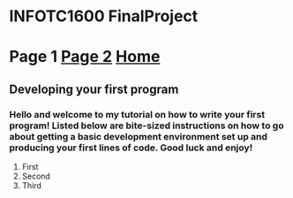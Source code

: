 # INFOTC1600 FinalProject
# Page 1 [Page 2](Page2.md) [Home](README.md)
## Developing your first program

### Hello and welcome to my tutorial on how to write your first program! Listed below are bite-sized instructions on how to go about getting a basic development environment set up and producing your first lines of code. Good luck and enjoy!

1. First
2. Second
3. Third
